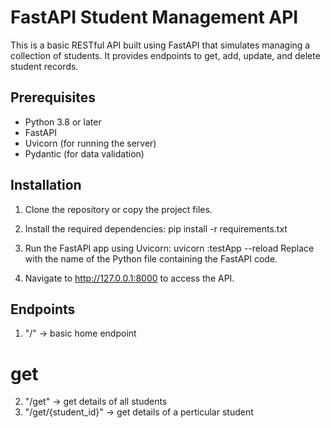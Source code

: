 # FastAPI Student Management API

This is a basic RESTful API built using FastAPI that simulates managing a collection of students. It provides endpoints to get, add, update, and delete student records.

## Prerequisites

- Python 3.8 or later
- FastAPI
- Uvicorn (for running the server)
- Pydantic (for data validation)

## Installation

1. Clone the repository or copy the project files.
2. Install the required dependencies:
   pip install -r requirements.txt

3. Run the FastAPI app using Uvicorn:
   uvicorn <filename>:testApp --reload
   Replace <filename> with the name of the Python file containing the FastAPI code.

4. Navigate to http://127.0.0.1:8000 to access the API.

## Endpoints

1. "/" -> basic home endpoint

# get

2. "/get" -> get details of all students
3. "/get/{student_id}" -> get details of a perticular student
